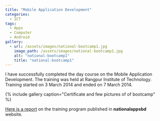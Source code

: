 ```yaml
---
title: "Mobile Application Development"
categories:
  - ICT
tags:
  - Apps
  - Computer
  - Android
gallery:
  - url: /assets/images/national-bootcamp1.jpg
    image_path: /assets/images/national-bootcamp1.jpg
    alt: "national-bootcamp1"
    title: "national-bootcamp1"
---
```

I have successfully completed the day course on the Mobile Application Development. The training was held at Rangpur Institute of Technology. Training started on 3 March 2014 and ended on 7 March 2014.

{% include gallery caption="Certificate and few pictures of of bootcamp" %}

[Here is a report](https://www.nationalappsbd.com/?p=1842) on the training program published in **nationalappsbd** website.
